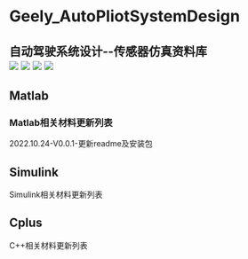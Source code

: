 # Geely_AutoPliotSystemDesign  
自动驾驶系统设计--传感器仿真资料库  
![](https://img.shields.io/badge/Lincense-Matlab-red)
![](https://img.shields.io/badge/Lincense-CPlus-red)
![](https://img.shields.io/badge/moduel-Simulink-blue)
![](https://img.shields.io/badge/Part-SystemDesign-green)  
-------------------------------------------------------------------------------------------------------------------------------  
## Matlab  
### Matlab相关材料更新列表  
2022.10.24-V0.0.1-更新readme及安装包
## Simulink  
Simulink相关材料更新列表
## Cplus
C++相关材料更新列表
